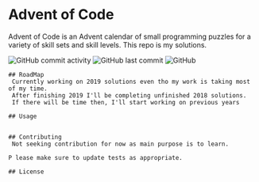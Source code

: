 # Advent of Code 

Advent of Code is an Advent calendar of small programming puzzles for a variety of skill sets and skill levels. This repo is my solutions.

  ![GitHub commit activity](https://img.shields.io/github/commit-activity/m/Faremir/Aoc)
  ![GitHub last commit](https://img.shields.io/github/last-commit/Faremir/AoC)
  ![GitHub](https://img.shields.io/github/license/Faremir/AoC)

```
## RoadMap
 Currently working on 2019 solutions even tho my work is taking most of my time. 
 After finishing 2019 I'll be completing unfinished 2018 solutions. 
 If there will be time then, I'll start working on previous years

## Usage
 

## Contributing
 Not seeking contribution for now as main purpose is to learn. 

P lease make sure to update tests as appropriate.

## License
